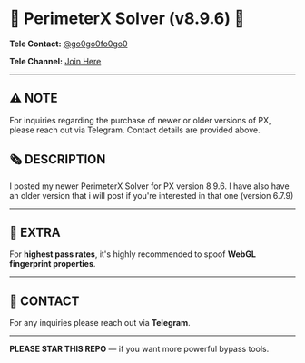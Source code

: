 # 👾 PerimeterX Solver (v8.9.6) 👾

**Tele Contact:** [@go0go0fo0go0](https://t.me/go0go0fo0go0)

**Tele Channel:** [Join Here](https://t.me/+qP9G-_ii_XA1MGIx)

---

## ⚠️ NOTE

For inquiries regarding the purchase of newer or older versions of PX, please reach out via Telegram. Contact details are provided above.

## 🗞️ DESCRIPTION

I posted my newer PerimeterX Solver for PX version 8.9.6. I have also have an older version that i will post if you're interested in that one (version 6.7.9)

---

## 🤑 EXTRA

For **highest pass rates**, it's highly recommended to spoof **WebGL fingerprint properties**.


---

## 📲 CONTACT

For any inquiries please reach out via **Telegram**.

---

**PLEASE STAR THIS REPO** — if you want more powerful bypass tools.
